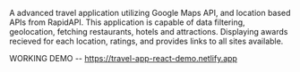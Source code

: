 A advanced travel application utilizing Google Maps API, and location based APIs from RapidAPI.
This application is capable of data filtering, geolocation, fetching restaurants, hotels and attractions. Displaying awards recieved for each location, ratings, 
and provides links to all sites available.

WORKING DEMO -- https://travel-app-react-demo.netlify.app
